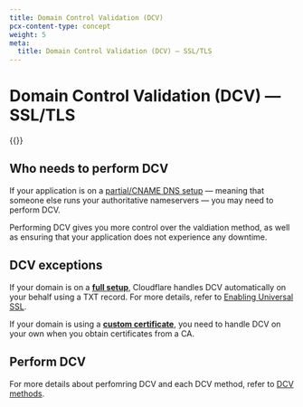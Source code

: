 ```yaml
---
title: Domain Control Validation (DCV)
pcx-content-type: concept
weight: 5
meta:
  title: Domain Control Validation (DCV) — SSL/TLS
---
```


# Domain Control Validation (DCV) — SSL/TLS

{{<render file="_dcv-definition.md">}}

## Who needs to perform DCV

If your application is on a [partial/CNAME DNS setup](/dns/zone-setups/partial-setup/) — meaning that someone else runs your authoritative nameservers — you may need to perform DCV.

Performing DCV gives you more control over the valdiation method, as well as ensuring that your application does not experience any downtime.

## DCV exceptions

If your domain is on a [**full setup**](/dns/zone-setups/full-setup/), Cloudflare handles DCV automatically on your behalf using a TXT record. For more details, refer to [Enabling Universal SSL](/ssl/edge-certificates/universal-ssl/enable-universal-ssl/#minimize-downtime).

If your domain is using a [**custom certificate**](/ssl/edge-certificates/custom-certificates/), you need to handle DCV on your own when you obtain certificates from a CA.

## Perform DCV

For more details about perfomring DCV and each DCV method, refer to [DCV methods](/ssl/edge-certificates/changing-dcv-method/methods/).